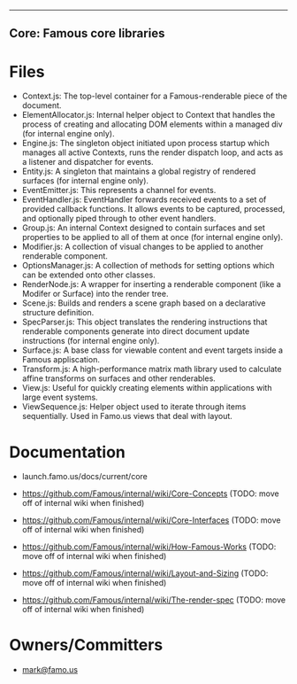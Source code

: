 -----------------------------------
Core: Famous core libraries
-----------------------------------

# Files
- Context.js: The top-level container for a Famous-renderable piece of the document.
- ElementAllocator.js: Internal helper object to Context that handles the process of creating and allocating DOM elements within a managed div (for internal engine only).
- Engine.js: The singleton object initiated upon process startup which manages all active Contexts, runs  the render dispatch loop, and acts as a listener and dispatcher for events.
- Entity.js:  A singleton that maintains a global registry of rendered surfaces (for internal engine only).
- EventEmitter.js: This represents a channel for events.
- EventHandler.js: EventHandler forwards received events to a set of provided callback functions. It allows events to be captured, processed, and optionally piped through to other event handlers.
- Group.js: An internal Context designed to contain surfaces and set properties to be applied to all of them at once (for internal engine only).
- Modifier.js:   A collection of visual changes to be applied to another renderable component.
- OptionsManager.js: A collection of methods for setting options which can be extended onto other classes.
- RenderNode.js: A wrapper for inserting a renderable component (like a Modifer or Surface) into the render tree.
- Scene.js: Builds and renders a scene graph based on a declarative structure definition.
- SpecParser.js: This object translates the rendering instructions that renderable components generate 
     into direct document update instructions (for internal engine only).
- Surface.js:  A base class for viewable content and event targets inside a Famous appliscation.
- Transform.js: A high-performance matrix math library used to calculate affine transforms on surfaces and other renderables.
- View.js: Useful for quickly creating elements within applications with large event systems.
- ViewSequence.js: Helper object used to iterate through items sequentially. Used in Famo.us views that deal with layout.


# Documentation
- launch.famo.us/docs/current/core

- https://github.com/Famous/internal/wiki/Core-Concepts (TODO: move off of internal wiki when finished)
- https://github.com/Famous/internal/wiki/Core-Interfaces  (TODO: move off of internal wiki when finished)
- https://github.com/Famous/internal/wiki/How-Famous-Works (TODO: move off of internal wiki when finished)
- https://github.com/Famous/internal/wiki/Layout-and-Sizing (TODO: move off of internal wiki when finished)
- https://github.com/Famous/internal/wiki/The-render-spec (TODO: move off of internal wiki when finished)

# Owners/Committers
- mark@famo.us
